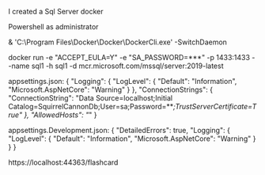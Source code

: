 I created a Sql Server docker

Powershell as administrator
	
& 'C:\Program Files\Docker\Docker\DockerCli.exe' -SwitchDaemon
	
docker run -e "ACCEPT_EULA=Y" -e "SA_PASSWORD=***" -p 1433:1433 --name sql1 -h sql1 -d mcr.microsoft.com/mssql/server:2019-latest

appsettings.json:
{
    "Logging": {
        "LogLevel": {
            "Default": "Information",
            "Microsoft.AspNetCore": "Warning"
        }
    },
    "ConnectionStrings": {
        "ConnectionString": "Data Source=localhost;Initial Catalog=SquirrelCannonDb;User=sa;Password=***;TrustServerCertificate=True"
    },
    "AllowedHosts": "*"
}


appsettings.Development.json:
{
  "DetailedErrors": true,
  "Logging": {
    "LogLevel": {
      "Default": "Information",
      "Microsoft.AspNetCore": "Warning"
    }
  }
}


https://localhost:44363/flashcard
